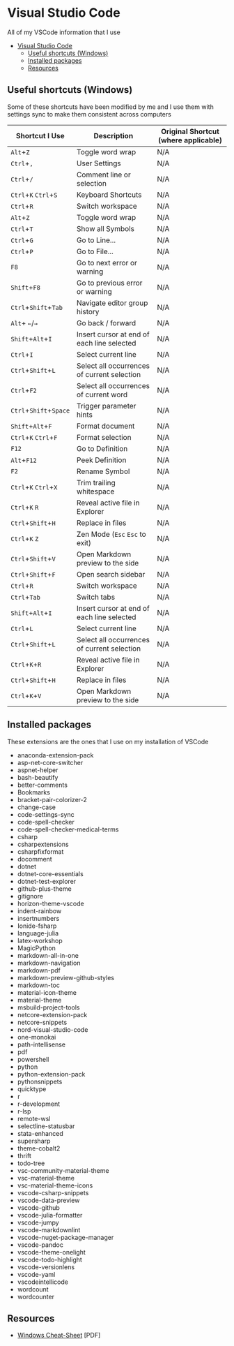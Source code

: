 # Visual Studio Code

All of my VSCode information that I use

- [Visual Studio Code](#visual-studio-code)
    - [Useful shortcuts (Windows)](#useful-shortcuts-windows)
    - [Installed packages](#installed-packages)
    - [Resources](#resources)

## Useful shortcuts (Windows)

Some of these shortcuts have been modified by me and I use them with settings sync to make them consistent across computers

| Shortcut I Use         | Description                                 | Original Shortcut (where applicable)        |
| ---------------------- | ------------------------------------------- | ------------------------------------------- |
| `Alt`+`Z`              | Toggle word wrap                            | N/A                                         |
| `Ctrl`+`,`             | User Settings                               | N/A                                         |
| `Ctrl`+`/`             | Comment line or selection                   | N/A                                         |
| `Ctrl`+`K` `Ctrl`+`S`  | Keyboard Shortcuts                          | N/A                                         |
| `Ctrl`+`R`             | Switch workspace                            | N/A                                         |
| `Alt`+`Z`              | Toggle word wrap                            | N/A                                         |
| `Ctrl`+`T`             | Show all Symbols                            | N/A                                         |
| `Ctrl`+`G`             | Go to Line...                               | N/A                                         |
| `Ctrl`+`P`             | Go to File...                               | N/A                                         |
| `F8`                   | Go to next error or warning                 | N/A                                         |
| `Shift`+`F8`           | Go to previous error or warning             | N/A                                         |
| `Ctrl`+`Shift`+`Tab`   | Navigate editor group history               | N/A                                         |
| `Alt`+ `←`/`→`         | Go back / forward                           | N/A                                         |
| `Shift`+`Alt`+`I`      | Insert cursor at end of each line selected  | N/A                                         |
| `Ctrl`+`I`             | Select current line                         | N/A                                         |
| `Ctrl`+`Shift`+`L`     | Select all occurrences of current selection | N/A                                         |
| `Ctrl`+`F2`            | Select all occurrences of current word      | N/A                                         |
| `Ctrl`+`Shift`+`Space` | Trigger parameter hints                     | N/A                                         |
| `Shift`+`Alt`+`F`      | Format document                             | N/A                                         |
| `Ctrl`+`K` `Ctrl`+`F`  | Format selection                            | N/A                                         |
| `F12`                  | Go to Definition                            | N/A                                         |
| `Alt`+`F12`            | Peek Definition                             | N/A                                         |
| `F2`                   | Rename Symbol                               | N/A                                         |
| `Ctrl`+`K` `Ctrl`+`X`  | Trim trailing whitespace                    | N/A                                         |
| `Ctrl`+`K` `R`         | Reveal active file in Explorer              | N/A                                         |
| `Ctrl`+`Shift`+`H`     | Replace in files                            | N/A                                         |
| `Ctrl`+`K` `Z`         | Zen Mode (`Esc` `Esc` to exit)              | N/A                                         |
| `Ctrl`+`Shift`+`V`     | Open Markdown preview to the side           | N/A                                         |
| `Ctrl`+`Shift`+`F`     | Open search sidebar                         | N/A                                         |
| `Ctrl`+`R`             | Switch workspace                            | N/A                                         |
| `Ctrl`+`Tab`           | Switch tabs                                 | N/A                                         |
| `Shift`+`Alt`+`I`      | Insert cursor at end of each line selected  | N/A                                         |
| `Ctrl`+`L`             | Select current line                         | N/A                                         |
| `Ctrl`+`Shift`+`L`     | Select all occurrences of current selection | N/A                                         |
| `Ctrl`+`K`+`R`         | Reveal active file in Explorer              | N/A                                         |
| `Ctrl`+`Shift`+`H`     | Replace in files                            | N/A                                         |
| `Ctrl`+`K`+`V`         | Open Markdown preview to the side           | N/A                                         |


## Installed packages

These extensions are the ones that I use on my installation of VSCode

- anaconda-extension-pack
- asp-net-core-switcher
- aspnet-helper
- bash-beautify
- better-comments
- Bookmarks
- bracket-pair-colorizer-2
- change-case
- code-settings-sync
- code-spell-checker
- code-spell-checker-medical-terms
- csharp
- csharpextensions
- csharpfixformat
- docomment
- dotnet
- dotnet-core-essentials
- dotnet-test-explorer
- github-plus-theme
- gitignore
- horizon-theme-vscode
- indent-rainbow
- insertnumbers
- Ionide-fsharp
- language-julia
- latex-workshop
- MagicPython
- markdown-all-in-one
- markdown-navigation
- markdown-pdf
- markdown-preview-github-styles
- markdown-toc
- material-icon-theme
- material-theme
- msbuild-project-tools
- netcore-extension-pack
- netcore-snippets
- nord-visual-studio-code
- one-monokai
- path-intellisense
- pdf
- powershell
- python
- python-extension-pack
- pythonsnippets
- quicktype
- r
- r-development
- r-lsp
- remote-wsl
- selectline-statusbar
- stata-enhanced
- supersharp
- theme-cobalt2
- thrift
- todo-tree
- vsc-community-material-theme
- vsc-material-theme
- vsc-material-theme-icons
- vscode-csharp-snippets
- vscode-data-preview
- vscode-github
- vscode-julia-formatter
- vscode-jumpy
- vscode-markdownlint
- vscode-nuget-package-manager
- vscode-pandoc
- vscode-theme-onelight
- vscode-todo-highlight
- vscode-versionlens
- vscode-yaml
- vscodeintellicode
- wordcount
- wordcounter

## Resources

- [Windows Cheat-Sheet](https://code.visualstudio.com/shortcuts/keyboard-shortcuts-windows.pdf) [PDF]